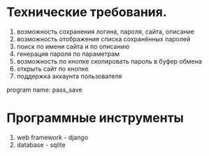 # Технические требования.
1. возможность сохранения логина, пароля, сайта, описание
2. возможность отображения списка сохранённых паролей
3. поиск по имени сайта и по описанию
4. генерация пароля по параметрам
5. возможность по кнопке скопировать пароль в буфер обмена
6. открыть сайт по кнопке
7. поддержка аккаунта пользователя

program name: pass_save
# Программные инструменты
1. web framework - django
2. database - sqlite